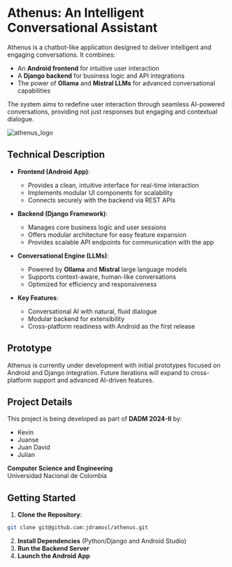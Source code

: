 # **Athenus: An Intelligent Conversational Assistant**

Athenus is a chatbot-like application designed to deliver intelligent and engaging conversations. It combines:

* An **Android frontend** for intuitive user interaction  
* A **Django backend** for business logic and API integrations  
* The power of **Ollama** and **Mistral LLMs** for advanced conversational capabilities  

The system aims to redefine user interaction through seamless AI-powered conversations, providing not just responses but engaging and contextual dialogue.

![athenus_logo](assets/athenus_logo.png "")

## **Technical Description**

* **Frontend (Android App)**:
  * Provides a clean, intuitive interface for real-time interaction
  * Implements modular UI components for scalability
  * Connects securely with the backend via REST APIs

* **Backend (Django Framework)**:
  * Manages core business logic and user sessions
  * Offers modular architecture for easy feature expansion
  * Provides scalable API endpoints for communication with the app

* **Conversational Engine (LLMs)**:
  * Powered by **Ollama** and **Mistral** large language models
  * Supports context-aware, human-like conversations
  * Optimized for efficiency and responsiveness

* **Key Features**:
  * Conversational AI with natural, fluid dialogue
  * Modular backend for extensibility
  * Cross-platform readiness with Android as the first release

## **Prototype**

Athenus is currently under development with initial prototypes focused on Android and Django integration. Future iterations will expand to cross-platform support and advanced AI-driven features.

## **Project Details**

This project is being developed as part of **DADM 2024-II** by:  
* Kevin  
* Juanse  
* Juan David  
* Julian  

**Computer Science and Engineering**  
Universidad Nacional de Colombia  

## **Getting Started**

1. **Clone the Repository**:
```bash
git clone git@github.com:jdramosl/athenus.git
````

2. **Install Dependencies** (Python/Django and Android Studio)
3. **Run the Backend Server**
4. **Launch the Android App**

